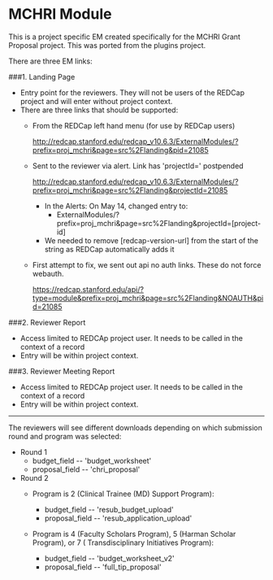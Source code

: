 # MCHRI Module

This is a project specific EM created specifically for the MCHRI Grant Proposal project.
This was ported from the plugins project.

There are three EM links:

###1. Landing Page 
* Entry point for the reviewers. They will not be users of the REDCap project and will enter without project context.
* There are three links that should be supported:
    *  From the REDCap left hand menu (for use by REDCap users)
       
       http://redcap.stanford.edu/redcap_v10.6.3/ExternalModules/?prefix=proj_mchri&page=src%2Flanding&pid=21085
  *  Sent to the reviewer via alert. Link has 'projectId=<pid>' postpended

     http://redcap.stanford.edu/redcap_v10.6.3/ExternalModules/?prefix=proj_mchri&page=src%2Flanding&projectId=21085

      * In the Alerts: On May 14, changed entry to:
        * ExternalModules/?prefix=proj_mchri&page=src%2Flanding&projectId=[project-id]
     * We needed to remove [redcap-version-url] from the start of the string as REDCap automatically adds it
    
  * First attempt to fix, we sent out api no auth links. These do not force webauth.
    
    https://redcap.stanford.edu/api/?type=module&prefix=proj_mchri&page=src%2Flanding&NOAUTH&pid=21085

###2. Reviewer Report
* Access limited to REDCAp project user. It needs to be called in the context of a record
* Entry will be within project context.

###3. Reviewer Meeting Report
* Access limited to REDCAp project user. It needs to be called in the context of a record
* Entry will be within project context.

----------
The reviewers will see different downloads depending on which submission round and program was selected:

* Round 1
  * budget_field   -- 'budget_worksheet'
  * proposal_field -- 'chri_proposal'
* Round 2
  * Program is 2 (Clinical Trainee (MD) Support Program): 
      * budget_field   -- 'resub_budget_upload'
      * proposal_field -- 'resub_application_upload'
  * Program is 4 (Faculty Scholars Program), 5 (Harman Scholar Program), or 7 (	Transdisciplinary Initiatives Program):
    
      * budget_field   -- 'budget_worksheet_v2'
      * proposal_field -- 'full_tip_proposal'